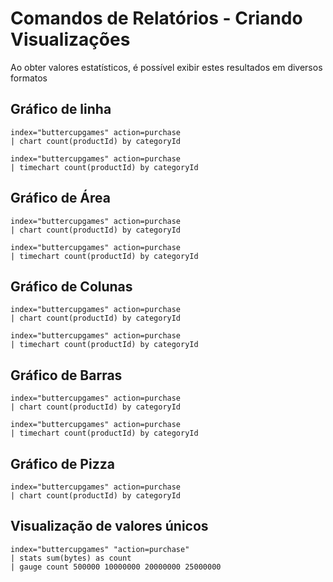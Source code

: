 # Comandos de Relatórios - Criando Visualizações

Ao obter valores estatísticos, é possível exibir estes resultados em diversos formatos

## Gráfico de linha
```
index="buttercupgames" action=purchase 
| chart count(productId) by categoryId
```
```
index="buttercupgames" action=purchase 
| timechart count(productId) by categoryId
```

## Gráfico de Área
```
index="buttercupgames" action=purchase 
| chart count(productId) by categoryId
```
```
index="buttercupgames" action=purchase 
| timechart count(productId) by categoryId
```

## Gráfico de Colunas
```
index="buttercupgames" action=purchase 
| chart count(productId) by categoryId
```
```
index="buttercupgames" action=purchase 
| timechart count(productId) by categoryId
```

## Gráfico de Barras
```
index="buttercupgames" action=purchase 
| chart count(productId) by categoryId
```
```
index="buttercupgames" action=purchase 
| timechart count(productId) by categoryId
```

## Gráfico de Pizza
```
index="buttercupgames" action=purchase 
| chart count(productId) by categoryId
```
## Visualização de valores únicos
```
index="buttercupgames" "action=purchase"
| stats sum(bytes) as count
| gauge count 500000 10000000 20000000 25000000
```

<!--stackedit_data:
eyJoaXN0b3J5IjpbLTEwNzkxNDUwODIsODExNTc5NDk2LDUwNz
g2NDI4OSwtMTAzMzEyNzg0LC0yMDg0MDUwNjc4LDE2NjkwMTg4
NTcsMjMyMTcxMzEzXX0=
-->